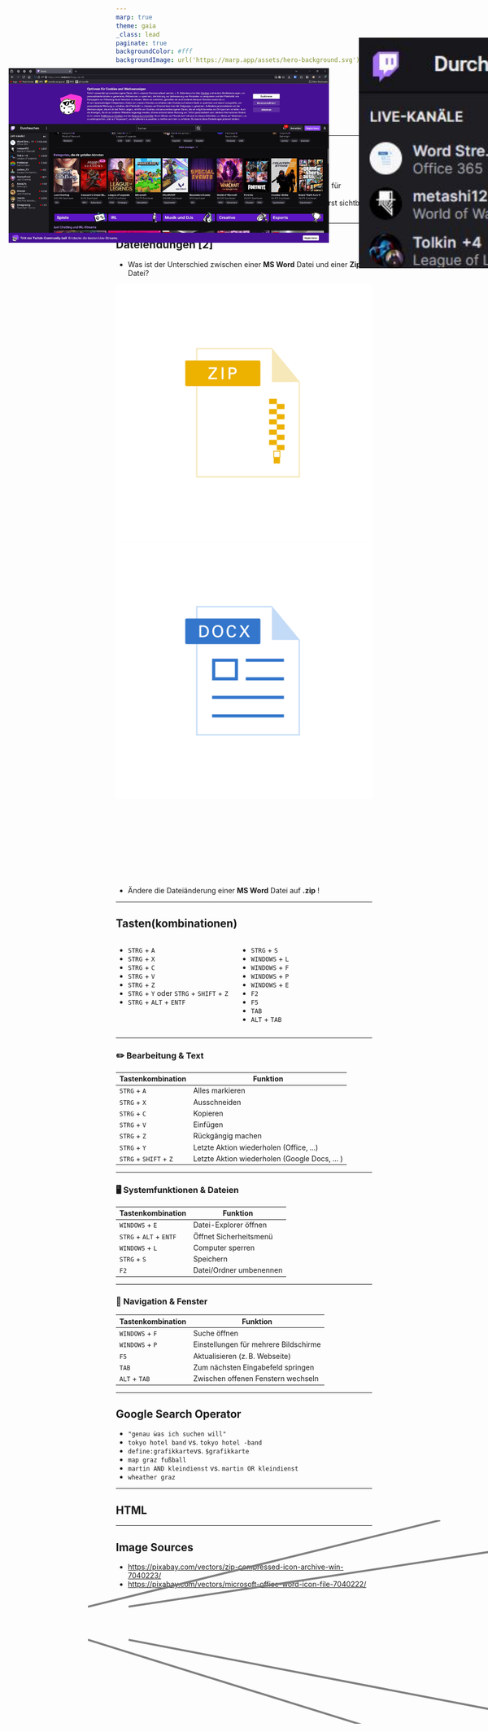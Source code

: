 ```yaml
---
marp: true
theme: gaia
_class: lead
paginate: true
backgroundColor: #fff
backgroundImage: url('https://marp.app/assets/hero-background.svg')
---
```


<style>
  :root {
  --boxcolor: oklch(0.879 0.169 91.605);
  },
  img[alt~="rightbound"] {
    margin-top: -180px;
    height: 600px;
    margin-right: -70px;
    }

.columns {
  display: grid;
  grid-template-columns: 1.3fr 1fr; /* First column twice as wide as second */
  gap: 1rem;
}

</style>

# Überblick

_Martin Kleindienst_

<!--_paginate: false -->

---

## Dateiendungen [1]

- Das was im Namen einer Datei nach dem Punkt steht.
- z.B. .docx für Word Dateien, .jpg für Kamerabilder oder .png für Webgrafiken.
- Müssen unter Windows im `Datei Explorer` standardmäßig erst sichtbar geschalten werden.

---

## Dateiendungen [2]

<style scoped>
  footer {
  margin-bottom: 0px;
  height: 120px;
  /* background: red; */
  }
</style>

- Was ist der Unterschied zwischen einer **MS Word** Datei
  und einer **Zip** Datei?

![bg fit 50%](images/zip_logo.svg)
![bg fit 50%](images/word_logo.svg)

<div style="height: 140px;"></div>

- Ändere die Dateiänderung einer **MS Word** Datei auf **.zip** !

---

## Tasten(kombinationen)

<div class="columns">
<div>

- `STRG` + `A`
- `STRG` + `X`
- `STRG` + `C`
- `STRG` + `V`
  </br>
- `STRG` + `Z`
- `STRG` + `Y` oder `STRG` + `SHIFT` + `Z`
    </br>
- `STRG` + `ALT` + `ENTF`

</div>

<div>

- `STRG` + `S`
- `WINDOWS` + `L`
- `WINDOWS` + `F`
- `WINDOWS` + `P`
- `WINDOWS` + `E`
- `F2`
- `F5`
- `TAB`
- `ALT` + `TAB`

</div>

</div>

---

### ✏️ Bearbeitung & Text

| Tastenkombination     | Funktion                     |
|------------------------|------------------------------|
| `STRG` + `A`           | Alles markieren              |
| `STRG` + `X`           | Ausschneiden                 |
| `STRG` + `C`           | Kopieren                     |
| `STRG` + `V`           | Einfügen                     |
| `STRG` + `Z`           | Rückgängig machen            |
| `STRG` + `Y`           | Letzte Aktion wiederholen (Office, ...)            |
| `STRG` + `SHIFT` + `Z` | Letzte Aktion wiederholen (Google Docs, ... )|

---

### 🖥️ Systemfunktionen & Dateien

| Tastenkombination         | Funktion                              |
|---------------------------|----------------------------------------|
| `WINDOWS` + `E`           | Datei-Explorer öffnen                 |
| `STRG` + `ALT` + `ENTF`   | Öffnet Sicherheitsmenü         |
| `WINDOWS` + `L`           | Computer sperren                      |
| `STRG` + `S`              | Speichern                             |
| `F2`                      | Datei/Ordner umbenennen               |

---

### 🧭 Navigation & Fenster

| Tastenkombination     | Funktion                                |
|------------------------|------------------------------------------|
| `WINDOWS` + `F`        | Suche öffnen                            |
| `WINDOWS` + `P`        | Einstellungen für mehrere Bildschirme   |
| `F5`                  | Aktualisieren (z. B. Webseite)          |
| `TAB`                 | Zum nächsten Eingabefeld springen        |
| `ALT` + `TAB`         | Zwischen offenen Fenstern wechseln       |


---

## Google Search Operator

- `"genau ẁas ich suchen will"`
- `tokyo hotel band` vs. `tokyo hotel -band`
- `define:grafikkarte`vs. `$grafikkarte`
- `map graz fußball`
- `martin AND kleindienst` vs. `martin OR kleindienst`
- `wheather graz`

<!-- ---

## Regex -->

---

## HTML

<img src="images/WordStreamer.jpg" alt="WordStreamer" style="position: absolute; z-index: 1; top: 190px; left: 17px; width: 630px">

<!-- ![bg fit 95%](images/WordStreamer.jpg) -->

<svg width="1200" height="500" style="position: absolute; z-index: 2; margin-left: -55px; margin-top: -10px">

  <line x1="0" y1="170" x2="693" y2="0" stroke="gray" stroke-width="4"/>
  <line x1="80" y1="170" x2="1200" y2="0" stroke="gray" stroke-width="4" />
  <line x1="00" y1="235" x2="693" y2="450" stroke="gray" stroke-width="4" />
  <line x1="80" y1="235" x2="1200" y2="450" stroke="gray" stroke-width="4" />
</svg>

<img src="images/WordStreamer_focused.jpg" alt="focused" style="position: absolute; z-index: 2; top: 130px; left: 706px; width: 510px">

---

## Image Sources

- https://pixabay.com/vectors/zip-compressed-icon-archive-win-7040223/
- https://pixabay.com/vectors/microsoft-office-word-icon-file-7040222/

